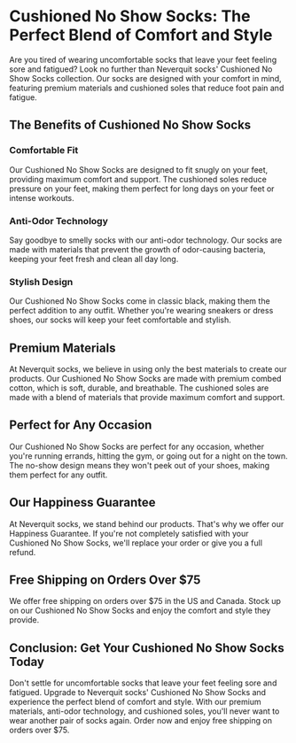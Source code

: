 # Cushioned No Show Socks: The Perfect Blend of Comfort and Style

Are you tired of wearing uncomfortable socks that leave your feet feeling sore and fatigued? Look no further than Neverquit socks' Cushioned No Show Socks collection. Our socks are designed with your comfort in mind, featuring premium materials and cushioned soles that reduce foot pain and fatigue.

## The Benefits of Cushioned No Show Socks

### Comfortable Fit

Our Cushioned No Show Socks are designed to fit snugly on your feet, providing maximum comfort and support. The cushioned soles reduce pressure on your feet, making them perfect for long days on your feet or intense workouts.

### Anti-Odor Technology

Say goodbye to smelly socks with our anti-odor technology. Our socks are made with materials that prevent the growth of odor-causing bacteria, keeping your feet fresh and clean all day long.

### Stylish Design

Our Cushioned No Show Socks come in classic black, making them the perfect addition to any outfit. Whether you're wearing sneakers or dress shoes, our socks will keep your feet comfortable and stylish.

## Premium Materials

At Neverquit socks, we believe in using only the best materials to create our products. Our Cushioned No Show Socks are made with premium combed cotton, which is soft, durable, and breathable. The cushioned soles are made with a blend of materials that provide maximum comfort and support.

## Perfect for Any Occasion

Our Cushioned No Show Socks are perfect for any occasion, whether you're running errands, hitting the gym, or going out for a night on the town. The no-show design means they won't peek out of your shoes, making them perfect for any outfit.

## Our Happiness Guarantee

At Neverquit socks, we stand behind our products. That's why we offer our Happiness Guarantee. If you're not completely satisfied with your Cushioned No Show Socks, we'll replace your order or give you a full refund.

## Free Shipping on Orders Over $75

We offer free shipping on orders over $75 in the US and Canada. Stock up on our Cushioned No Show Socks and enjoy the comfort and style they provide.

## Conclusion: Get Your Cushioned No Show Socks Today

Don't settle for uncomfortable socks that leave your feet feeling sore and fatigued. Upgrade to Neverquit socks' Cushioned No Show Socks and experience the perfect blend of comfort and style. With our premium materials, anti-odor technology, and cushioned soles, you'll never want to wear another pair of socks again. Order now and enjoy free shipping on orders over $75.
